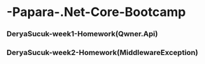 # -Papara-.Net-Core-Bootcamp
### DeryaSucuk-week1-Homework(Qwner.Api)
### DeryaSucuk-week2-Homework(MiddlewareException)
